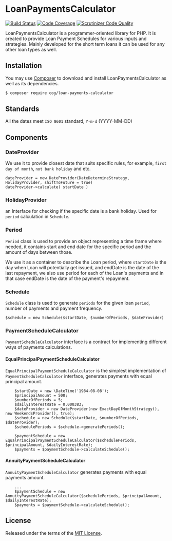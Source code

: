 # LoanPaymentsCalculator 
[![Build Status](https://travis-ci.org/Vovke/loan-payments-calculator.svg?branch=master)](https://travis-ci.org/Vovke/loan-payments-calculator) [![Code Coverage](https://scrutinizer-ci.com/g/Vovke/loan-payments-calculator/badges/coverage.png?b=master)](https://scrutinizer-ci.com/g/Vovke/loan-payments-calculator/?branch=master) [![Scrutinizer Code Quality](https://scrutinizer-ci.com/g/Vovke/loan-payments-calculator/badges/quality-score.png?b=master)](https://scrutinizer-ci.com/g/Vovke/loan-payments-calculator/?branch=master)

LoanPaymentsCalculator is a programmer-oriented library for PHP. It is created to provide Loan Payment Schedules for various inputs and strategies. Mainly developed for the short term loans it can be used for any other loan types as well.

## Installation

You may use [Composer](https://getcomposer.org/) to download and install LoanPaymentsCalculator as well as its dependencies.

```bash
$ composer require cog/loan-payments-calculator
```

## Standards

All the dates meet `ISO 8601` standard, `Y-m-d` (YYYY-MM-DD)

## Components

### DateProvider
We use it to provide closest date that suits specific rules, for example, `first day of month`, `not bank holiday` and etc.

 ```
dateProvider = new DateProvider(DateDetermineStrategy, HolidayProvider, shiftToFuture = true)
dateProvider->calculate( startDate )
```

### HolidayProvider
an Interface for checking if the specific date is a bank holiday. Used for `period` calculation in `Schedule`.

### Period
`Period` class is used to provide an object representing a time frame where needed, it contains start and end date for the specific period and the amount of days between those.

We use it as a container to describe the Loan period, where `startDate` is the day when Loan will potentially get issued, and endDate is the date of the last repayment, we also use period for each of the Loan's payments and in that case endDate is the date of the payment's repayment.

### Schedule
`Schedule` class is used to generate `periods` for the given loan `period`, number of payments and payment frequency. 
```
$schedule = new Schedule($startDate, $numberOfPeriods, $dateProvider)
```

### PaymentScheduleCalculator
`PaymentScheduleCalculator` interface is a contract for implementing different ways of payments calculations. 

#### EqualPrincipalPaymentScheduleCalculator
`EqualPrincipalPaymentScheduleCalculator` is the simplest implementation of `PaymentScheduleCalculator` interface, generates payments with equal principal amount. 
```
    $startDate = new \DateTime('1984-08-08');
    $principalAmount = 500;
    $numberOfPeriods = 5;
    $dailyInterestRate = 0.000383;
    $dateProvider = new DateProvider(new ExactDayOfMonthStrategy(), new WeekendsProvider(), true);
    $schedule = new Schedule($startDate, $numberOfPeriods, $dateProvider);
    $schedulePeriods = $schedule->generatePeriods();

    $paymentSchedule = new EqualPrincipalPaymentScheduleCalculator($schedulePeriods, $principalAmount, $dailyInterestRate);
    $payments = $paymentSchedule->calculateSchedule();
```

#### AnnuityPaymentScheduleCalculator
`AnnuityPaymentScheduleCalculator` generates payments with equal payments amount.
```
    ...
    $paymentSchedule = new AnnuityPaymentScheduleCalculator($schedulePeriods, $principalAmount, $dailyInterestRate);
    $payments = $paymentSchedule->calculateSchedule();
```


License
----

Released under the terms of the [MIT License](LICENSE).